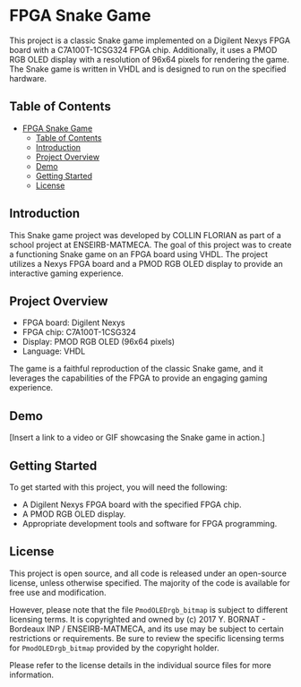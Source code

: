 # FPGA Snake Game

This project is a classic Snake game implemented on a Digilent Nexys FPGA board with a C7A100T-1CSG324 FPGA chip. Additionally, it uses a PMOD RGB OLED display with a resolution of 96x64 pixels for rendering the game. The Snake game is written in VHDL and is designed to run on the specified hardware.

## Table of Contents

- [FPGA Snake Game](#fpga-snake-game)
  - [Table of Contents](#table-of-contents)
  - [Introduction](#introduction)
  - [Project Overview](#project-overview)
  - [Demo](#demo)
  - [Getting Started](#getting-started)
  - [License](#license)

## Introduction

This Snake game project was developed by COLLIN FLORIAN as part of a school project at ENSEIRB-MATMECA. The goal of this project was to create a functioning Snake game on an FPGA board using VHDL. The project utilizes a Nexys FPGA board and a PMOD RGB OLED display to provide an interactive gaming experience.

## Project Overview

- FPGA board: Digilent Nexys
- FPGA chip: C7A100T-1CSG324
- Display: PMOD RGB OLED (96x64 pixels)
- Language: VHDL

The game is a faithful reproduction of the classic Snake game, and it leverages the capabilities of the FPGA to provide an engaging gaming experience.

## Demo

[Insert a link to a video or GIF showcasing the Snake game in action.]

## Getting Started

To get started with this project, you will need the following:

- A Digilent Nexys FPGA board with the specified FPGA chip.
- A PMOD RGB OLED display.
- Appropriate development tools and software for FPGA programming.


## License

This project is open source, and all code is released under an open-source license, unless otherwise specified. The majority of the code is available for free use and modification.

However, please note that the file `PmodOLEDrgb_bitmap` is subject to different licensing terms. It is copyrighted and owned by (c) 2017 Y. BORNAT - Bordeaux INP / ENSEIRB-MATMECA, and its use may be subject to certain restrictions or requirements. Be sure to review the specific licensing terms for `PmodOLEDrgb_bitmap` provided by the copyright holder.

Please refer to the license details in the individual source files for more information.

